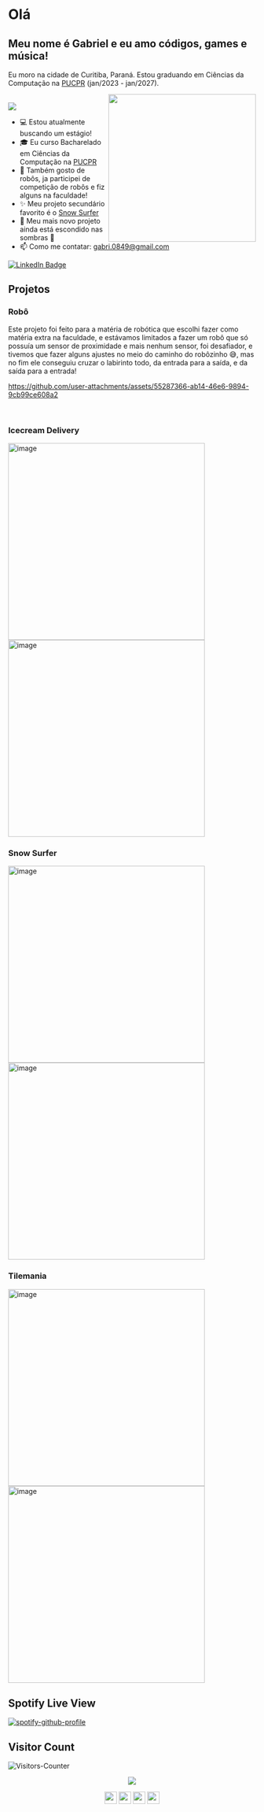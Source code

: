 # Olá
## Meu nome é Gabriel e eu amo códigos, games e música!

Eu moro na cidade de Curitiba, Paraná. Estou graduando em Ciências da Computação na <a href="https://www.pucpr.br">PUCPR</a> (jan/2023 - jan/2027).

<img align="right" width="300" src="https://media.giphy.com/media/v1.Y2lkPTc5MGI3NjExbnpkd2Vucm5xOHl5ZTdwN3JxczV4ZjA3M3g0czEwcnh2dmhmaWdsNyZlcD12MV9naWZzX3NlYXJjaCZjdD1n/LD2ZJ0pdNmCxFikNQ5/giphy.gif" />
<br/>
<img src="https://readme-typing-svg.herokuapp.com/?color=016EEA&height=18&width=300&vCenter=true&lines=Gabriel+Berto+Beckauser;Software/Game+Dev;Mago+dos+códigos" />
<ul>
  <li> 💻 Estou atualmente buscando um estágio! </li>
  <li> 🎓 Eu curso Bacharelado em Ciências da Computação na <a href="https://www.pucpr.br">PUCPR</a> </li>
  <li> 🤖 Também gosto de robôs, ja participei de competição de robôs e fiz alguns na faculdade! </li>
  <li> ✨ Meu projeto secundário favorito é o <a href="https://github.com/BrielPastel/Game-2-Snow-Surfer">Snow Surfer</a> </li>
  <li> 🔭 Meu mais novo projeto ainda está escondido nas sombras 🤫 </li>
  <li> 📫 Como me contatar: <a href="mailto: gabri.0849@gmail.com">gabri.0849@gmail.com</a> </li>
</li>
</ul>

<p><a href="https://www.linkedin.com/in/gabriel-beckauser/"><img src="https://img.shields.io/badge/-LinkedIn-0077B5?style=flat-square&amp;labelColor=0077B5&amp;logo=LinkedIn&amp;link=https://www.linkedin.com/in/gabriel-beckauser/" alt="LinkedIn Badge"></a>

## Projetos

### Robô
Este projeto foi feito para a matéria de robótica que escolhi fazer como matéria extra na faculdade, e estávamos limitados a fazer um robô que só possuía um sensor de proximidade e mais nenhum sensor, foi desafiador, e tivemos que fazer alguns ajustes no meio do caminho do robôzinho 😅, mas no fim ele conseguiu cruzar o labirinto todo, da entrada para a saída, e da saída para a entrada!

https://github.com/user-attachments/assets/55287366-ab14-46e6-9894-9cb99ce608a2

<br/>

### Icecream Delivery
<img width="400" alt="image" src="https://github.com/user-attachments/assets/47d07412-8e3e-4f69-9953-de4e105f165c" />
<img width="400" alt="image" src="https://github.com/user-attachments/assets/ba4a78e3-6bba-4fc2-8b04-1080af22c478" />

<br/>

### Snow Surfer
<img width="400" alt="image" src="https://github.com/user-attachments/assets/1acbb05e-7113-4cda-818c-c655a4e30b8c" />
<img width="400" alt="image" src="https://github.com/user-attachments/assets/fe5e6404-df4e-4ae0-b82b-118d45c289bc" />

<br/>

### Tilemania
<img width="400" alt="image" src="https://github.com/user-attachments/assets/8fbc31cb-c2ce-4617-bccb-7c1f528b61b5" />
<img width="400" alt="image" src="https://github.com/user-attachments/assets/29a5d161-783a-4b53-912c-b10fe739077b" />

<br/>

## Spotify Live View
[![spotify-github-profile](https://spotify-github-profile.kittinanx.com/api/view?uid=clau.mar.gab&cover_image=true&theme=default&show_offline=false&background_color=121212&interchange=false&profanity=false)](https://github.com/kittinan/spotify-github-profile)

## Visitor Count
<img src = "https://github-vistors-counter.onrender.com/github?username=<BrielPastel>" alt = "Visitors-Counter"/>

<p align="center">
  <img src="https://readme-typing-svg.herokuapp.com/?center=true&vCenter=true&color=016EEA&width=800&lines=Esta+página+é+melhor+vista+no+modo+escuro.;Espero+que+goste!;Agora+provavelmente+nós+dois+temos+que+voltar+a+codar" />
</p>

<p align="center">
  <img height="25px" src="https://forthebadge.com/images/badges/it-works-dont-ask-me-how.svg">
  <img height="25px" src="https://forthebadge.com/images/badges/60-percent-of-the-time-works-every-time.svg">
  <img height="25px" src="https://forthebadge.com/images/badges/powered-by-black-magic.svg">
  <img height="25px" src="https://forthebadge.com/images/badges/makes-people-smile.svg">
</p>
